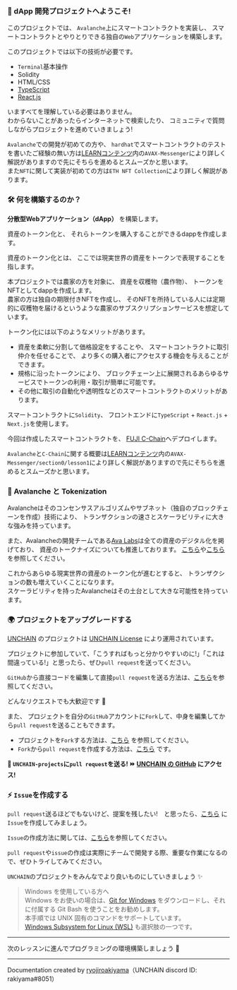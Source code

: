 ### 👋 dApp 開発プロジェクトへようこそ!

このプロジェクトでは、 `Avalanche`上にスマートコントラクトを実装し、 スマートコントラクトとやりとりできる独自の`Web`アプリケーションを構築します。

このプロジェクトでは以下の技術が必要です。

- `Terminal`基本操作
- Solidity
- HTML/CSS
- [TypeScript](https://typescriptbook.jp/overview/features)
- [React.js](https://ja.reactjs.org/)

いますべてを理解している必要はありません。  
わからないことがあったらインターネットで検索したり、 コミュニティで質問しながらプロジェクトを進めていきましょう!

`Avalanche`での開発が初めての方や、 `hardhat`でスマートコントラクトのテストを書いたご経験の無い方は[LEARNコンテンツ](https://app.unchain.tech/learn)内の`AVAX-Messenger`により詳しく解説がありますので先にそちらを進めるとスムーズかと思います。  
また`NFT`に関して実装が初めての方は`ETH NFT Collection`により詳しく解説があります。

### 🛠 何を構築するのか？

**分散型Webアプリケーション（dApp）** を構築します。

資産のトークン化と、 それらトークンを購入することができるdappを作成します。

資産のトークン化とは、 ここでは現実世界の資産をトークンで表現することを指します。

本プロジェクトでは農家の方を対象に、 資産を収穫物（農作物）、 トークンをNFTとしてdappを作成します。  
農家の方は独自の期限付きNFTを作成し、 そのNFTを所持している人には定期的に収穫物を届けるというような農家のサブスクリプションサービスを想定しています。

トークン化には以下のようなメリットがあります。

- 資産を柔軟に分割して価格設定をすることや、 スマートコントラクトに取引仲介を任せることで、 より多くの購入者にアクセスする機会を与えることができます。
- 規格に沿ったトークンにより、 ブロックチェーン上に展開されるあらゆるサービスでトークンの利用・取引が簡単に可能です。
- その他に取引の自動化や透明性などのスマートコントラクトのメリットがあります。

スマートコントラクトに`Solidity`、
フロントエンドに`TypeScript` + `React.js` + `Next.js`を使用します。

今回は作成したスマートコントラクトを、 [FUJI C-Chain](https://docs.avax.network/quickstart/fuji-workflow)へデプロイします。

`Avalanche`と`C-Chain`に関する概要は[LEARNコンテンツ](https://app.unchain.tech/learn)内の`AVAX-Messenger/section0/lesson1`により詳しく解説がありますので先にそちらを進めるとスムーズかと思います。  

### 🚀 Avalanche と Tokenization

Avalancheはそのコンセンサスアルゴリズムやサブネット（独自のブロックチェーンを作成）技術により、 トランザクションの速さとスケーラビリティに大きな強みを持っています。

また、Avalancheの開発チームである[Ava Labs](https://www.avalabs.org/)は全ての資産のデジタル化を掲げており、 資産のトークナイズについても推進しております。
[こちら](https://www.youtube.com/watch?v=MdYH53B0Kvg)や[こちら](https://twitter.com/avaxholic/status/1572412941928116224?s=21&t=tge2lrhuOgz0zB7B1GxZwA)を参照してください。

これからあらゆる現実世界の資産のトークン化が進むとすると、 トランザクションの数も増えていくことになります。  
スケーラビリティを持ったAvalancheはその土台として大きな可能性を持っています。

### 🌍 プロジェクトをアップグレードする

[UNCHAIN](https://app.shiftbase.xyz) のプロジェクトは [UNCHAIN License](https://github.com/unchain-dev/UNCHAIN-projects/blob/main/LICENSE) により運用されています。

プロジェクトに参加していて、「こうすればもっと分かりやすいのに!」「これは間違っている!」と思ったら、ぜひ`pull request`を送ってください。

`GitHub`から直接コードを編集して直接`pull request`を送る方法は、[こちら](https://docs.github.com/ja/repositories/working-with-files/managing-files/editing-files#editing-files-in-another-users-repository)を参照してください。

どんなリクエストでも大歓迎です 🎉

また、 プロジェクトを自分の`GitHub`アカウントに`Fork`して、中身を編集してから`pull request`を送ることもできます。

- プロジェクトを`Fork`する方法は、[こちら](https://docs.github.com/ja/get-started/quickstart/fork-a-repo) を参照してください。
- `Fork`から`pull request`を作成する方法は、[こちら](https://docs.github.com/ja/pull-requests/collaborating-with-pull-requests/proposing-changes-to-your-work-with-pull-requests/creating-a-pull-request-from-a-fork) です。

**👋 `UNCHAIN-projects`に`pull request`を送る! ⏩ [UNCHAIN の GitHub](https://github.com/shiftbase-xyz/UNCHAIN-projects) にアクセス!**

### ⚡️ `Issue`を作成する

`pull request`送るほどでもないけど、提案を残したい!　と思ったら、[こちら](https://github.com/shiftbase-xyz/UNCHAIN-projects/issues) に`Issue`を作成してみましょう。

`Issue`の作成方法に関しては、[こちら](https://docs.github.com/ja/issues/tracking-your-work-with-issues/creating-an-issue)を参照してください。

`pull request`や`issue`の作成は実際にチームで開発する際、重要な作業になるので、ぜひトライしてみてください。

`UNCHAIN`のプロジェクトをみんなでより良いものにしていきましょう ✨

> Windows を使用している方へ  
> Windows をお使いの場合は、[Git for Windows](https://gitforwindows.org/) をダウンロードし、それに付属する Git Bash を使うことをお勧めします。  
> 本手順では UNIX 固有のコマンドをサポートしています。  
> [Windows Subsystem for Linux (WSL)](https://docs.microsoft.com/en-us/windows/wsl/install) も選択肢の一つです。

---

次のレッスンに進んでプログラミングの環境構築しましょう 🎉

---

Documentation created by [ryojiroakiyama](https://github.com/ryojiroakiyama)（UNCHAIN discord ID: rakiyama#8051）

